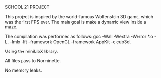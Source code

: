 SCHOOL 21 PROJECT

This project is inspired by the world-famous Wolfenstein 3D game, which
was the first FPS ever. The main goal is make a dynamic view inside a maze.

The compilation was performed as follows: gcc -Wall -Wextra -Werror *.o -L. -lmlx -lft -framework OpenGL -framework AppKit -o cub3d.

Using the miniLibX library.

All files pass to Norminette.

No memory leaks.
